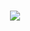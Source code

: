 <h1 align="center">
    <img src="https://readme-typing-svg.herokuapp.com/?font=Outfit&color=6B5B51&size=35&center=true&vCenter=true&width=500&height=70&duration=4000&lines=Hi!+👋;+I'm+Elisabeth+Fung!;" />
</h1>


